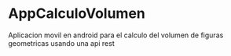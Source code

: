 # AppCalculoVolumen
Aplicacion movil en android para el calculo del volumen de figuras geometricas usando una api rest
